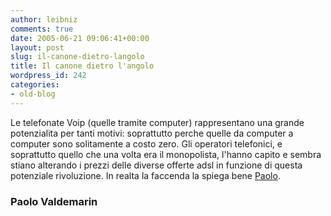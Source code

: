 ```yaml
---
author: leibniz
comments: true
date: 2005-06-21 09:06:41+00:00
layout: post
slug: il-canone-dietro-langolo
title: Il canone dietro l'angolo
wordpress_id: 242
categories:
- old-blog
---
```


Le telefonate Voip (quelle tramite computer) rappresentano una grande
potenzialita per tanti motivi: soprattutto perche quelle da computer a
computer sono solitamente a costo zero. Gli operatori telefonici, e
soprattutto quello che una volta era il monopolista, l'hanno capito e
sembra stiano alterando i prezzi delle diverse offerte adsl in funzione
di questa potenziale rivoluzione.  In realta la faccenda la spiega
bene  [Paolo](http://paolo.evectors.it/italian/2005/06/20.html#a2554).  



### Paolo Valdemarin 

